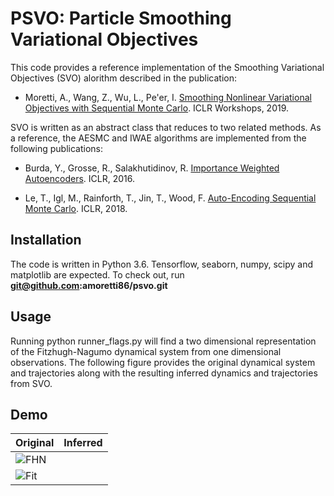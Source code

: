 # PSVO: Particle Smoothing Variational Objectives

This code provides a reference implementation of the Smoothing Variational Objectives (SVO) alorithm described in the publication: 

* Moretti, A., Wang, Z., Wu, L., Pe'er, I. [Smoothing Nonlinear Variational Objectives with Sequential Monte Carlo](https://openreview.net/pdf?id=HJg24U8tuE). ICLR Workshops, 2019.

SVO is written as an abstract class that reduces to two related methods. As a reference, the AESMC and IWAE algorithms are implemented from the following publications:

* Burda, Y., Grosse, R., Salakhutidinov, R. [Importance Weighted Autoencoders](https://arxiv.org/abs/1509.00519). ICLR, 2016.

* Le, T., Igl, M., Rainforth, T., Jin, T., Wood, F. [Auto-Encoding Sequential Monte Carlo](https://arxiv.org/abs/1705.10306). ICLR, 2018.


## Installation

The code is written in Python 3.6. Tensorflow, seaborn, numpy, scipy and matplotlib are expected. To check out, run <b>git@github.com:amoretti86/psvo.git</b>


## Usage

Running python runner_flags.py will find a two dimensional representation of the Fitzhugh-Nagumo dynamical system from one dimensional observations. The following figure provides the original dynamical system and trajectories along with the resulting inferred dynamics and trajectories from SVO. 


## Demo

| Original | Inferred |
|-----------|----------|
|![FHN]("https://github.com/amoretti86/PSVO/tree/master/notebooks/figures/fhn.png")| 
|![Fit]("https://github.com/amoretti86/PSVO/tree/master/notebooks/figures/fit.png")|
